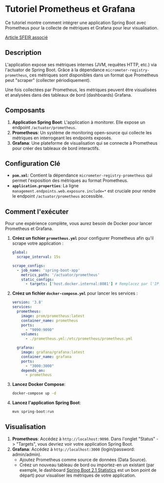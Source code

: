 # Tutoriel Prometheus et Grafana

Ce tutoriel montre comment intégrer une application Spring Boot avec Prometheus pour la collecte de métriques et Grafana pour leur visualisation.

[Article SFEIR associé](https://www.sfeir.dev/back/superviser-votre-application-spring-boot/)

## Description

L'application expose ses métriques internes (JVM, requêtes HTTP, etc.) via l'actuator de Spring Boot. Grâce à la dépendance `micrometer-registry-prometheus`, ces métriques sont disponibles dans un format que Prometheus peut "scraper" (collecter périodiquement).

Une fois collectées par Prometheus, les métriques peuvent être visualisées et analysées dans des tableaux de bord (dashboards) Grafana.

## Composants

1.  **Application Spring Boot**: L'application à monitorer. Elle expose un endpoint `/actuator/prometheus`.
2.  **Prometheus**: Un système de monitoring open-source qui collecte les métriques en interrogeant les endpoints exposés.
3.  **Grafana**: Une plateforme de visualisation qui se connecte à Prometheus pour créer des tableaux de bord interactifs.

## Configuration Clé

-   **`pom.xml`**: Contient la dépendance `micrometer-registry-prometheus` qui permet l'exposition des métriques au format Prometheus.
-   **`application.properties`**: La ligne `management.endpoints.web.exposure.include=*` est cruciale pour rendre le endpoint `/actuator/prometheus` accessible.

## Comment l'exécuter

Pour une expérience complète, vous aurez besoin de Docker pour lancer Prometheus et Grafana.

1.  **Créez un fichier `prometheus.yml`** pour configurer Prometheus afin qu'il scrape votre application :

    ```yaml
    global:
      scrape_interval: 15s

    scrape_configs:
      - job_name: 'spring-boot-app'
        metrics_path: '/actuator/prometheus'
        static_configs:
          - targets: ['host.docker.internal:8081'] # Remplacez par l'IP de votre machine si nécessaire
    ```

2.  **Créez un fichier `docker-compose.yml`** pour lancer les services :

    ```yaml
    version: '3.8'
    services:
      prometheus:
        image: prom/prometheus:latest
        container_name: prometheus
        ports:
          - "9090:9090"
        volumes:
          - ./prometheus.yml:/etc/prometheus/prometheus.yml

      grafana:
        image: grafana/grafana:latest
        container_name: grafana
        ports:
          - "3000:3000"
        depends_on:
          - prometheus
    ```

3.  **Lancez Docker Compose**:

    ```bash
    docker-compose up -d
    ```

4.  **Lancez l'application Spring Boot**:

    ```bash
    mvn spring-boot:run
    ```

## Visualisation

1.  **Prometheus**: Accédez à `http://localhost:9090`. Dans l'onglet "Status" -> "Targets", vous devriez voir votre application Spring Boot.
2.  **Grafana**: Accédez à `http://localhost:3000` (login/password: admin/admin).
    -   Ajoutez Prometheus comme source de données (Data Source).
    -   Créez un nouveau tableau de bord ou importez-en un existant (par exemple, le dashboard [Spring Boot 2.1 Statistics](https://grafana.com/grafana/dashboards/10280) est un bon point de départ) pour visualiser les métriques de votre application.
